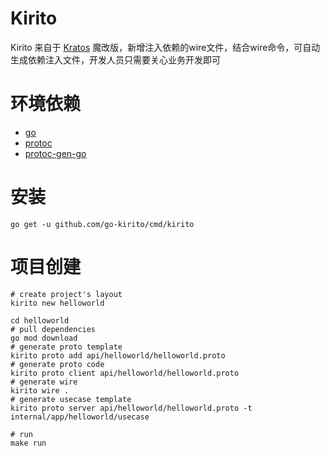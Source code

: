 # Kirito

Kirito 来自于 [Kratos](https://github.com/go-kratos/kratos/) 魔改版，新增注入依赖的wire文件，结合wire命令，可自动生成依赖注入文件，开发人员只需要关心业务开发即可



# 环境依赖

- [go](https://golang.org/dl/)
- [protoc](https://github.com/protocolbuffers/protobuf)
- [protoc-gen-go](https://github.com/protocolbuffers/protobuf-go)



# 安装

```shell
go get -u github.com/go-kirito/cmd/kirito
```



# 项目创建

```shel
# create project's layout
kirito new helloworld

cd helloworld
# pull dependencies
go mod download
# generate proto template
kirito proto add api/helloworld/helloworld.proto
# generate proto code
kirito proto client api/helloworld/helloworld.proto
# generate wire
kirito wire .
# generate usecase template
kirito proto server api/helloworld/helloworld.proto -t internal/app/helloworld/usecase

# run
make run
```


